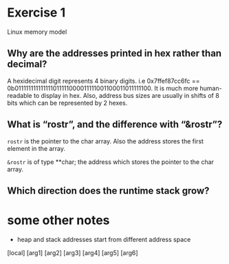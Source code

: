


# Exercise 1

Linux memory model

## Why are the addresses printed in hex rather than decimal?

A hexidecimal digit represents 4 binary digits. i.e 0x7ffef87cc6fc == 0b011111111111111011111000011111001100011011111100. It is much more human-readable to display in hex. Also, address bus sizes are usually in shifts of 8 bits which can be represented by 2 hexes.

## What is “rostr”, and the difference with “&rostr”?

```rostr``` is the pointer to the char array. Also the address stores the first element in the array.

```&rostr``` is of type **char; the address which stores the pointer to the char array.

## Which direction does the runtime stack grow?




# some other notes

- heap and stack addresses start from different address space


[local]
[arg1]
[arg2]
[arg3]
[arg4]
[arg5]
[arg6]